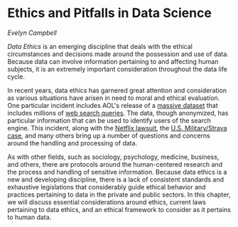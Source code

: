 # Ethics and Pitfalls in Data Science
*Evelyn Campbell*

*Data Ethics* is an emerging discipline that deals with the ethical circumstances and decisions made around the possession and use of data. Because data can involve information pertaining to and affecting human subjects, it is an extremely important consideration throughout the data life cycle.

In recent years, data ethics has garnered great attention and consideration as various situations have arisen in need to moral and ethical evaluation. One particular incident includes AOL's release of a [massive dataset](https://www.nytimes.com/2006/08/09/technology/09aol.html) that includes millions of [web search queries](https://www.kaggle.com/datasets/dineshydv/aol-user-session-collection-500k). The data, though anonymized, has particular information that can be used to identify users of the search engine. This incident, along with the [Netflix lawsuit](https://www.nytimes.com/2010/03/13/technology/13netflix.html), the [U.S. Military/Strava case](https://www.bbc.com/news/technology-42853072), and many others bring up a number of questions and concerns around the handling and processing of data.

As with other fields, such as sociology, psychology, medicine, business, and others, there are protocols around the human-centered research and the process and handling of sensitive information. Because data ethics is a new and developing discipline, there is a lack of consistent standards and exhaustive legislations that considerably guide ethical behavior and practices pertaining to data in the private and public sectors. In this chapter, we will discuss essential considerations around ethics, current laws pertaining to data ethics, and an ethical framework to consider as it pertains to human data. 

